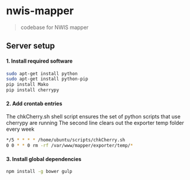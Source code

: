 # nwis-mapper

> codebase for NWIS mapper

## Server setup

#### 1.  Install required software 

```bash
sudo apt-get install python
sudo apt-get install python-pip
pip install Mako
pip install cherrypy
```

#### 2.  Add crontab entries
The chkCherry.sh shell script ensures the set of python scripts that use cherrypy are running
The second line clears out the exporter temp folder every week

```bash
*/5 * * * * /home/ubuntu/scripts/chkCherry.sh
0 0 * * 0 rm -rf /var/www/mapper/exporter/temp/*
```


#### 3.  Install global dependencies
```bash
npm install -g bower gulp
```
